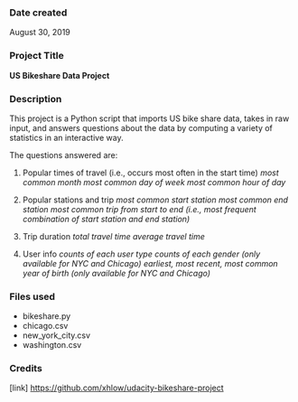 ### Date created
August 30, 2019

### Project Title
**US Bikeshare Data Project**

### Description
This project is a Python script that imports US bike share data, takes in raw input, and answers questions about the data by computing a variety of statistics in an interactive way.

The questions answered are:
1. Popular times of travel (i.e., occurs most often in the start time)
  *most common month*
  *most common day of week*
  *most common hour of day*

2. Popular stations and trip
  *most common start station*
  *most common end station*
  *most common trip from start to end (i.e., most frequent combination of start station and end station)*

3. Trip duration
  *total travel time*
  *average travel time*

4. User info
  *counts of each user type*
  *counts of each gender (only available for NYC and Chicago)
earliest, most recent, most common year of birth (only available for NYC and Chicago)*

### Files used
- bikeshare.py
- chicago.csv
- new_york_city.csv
- washington.csv

### Credits
[link] https://github.com/xhlow/udacity-bikeshare-project
